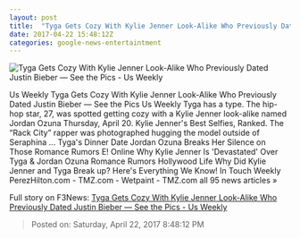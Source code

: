 ```yaml
---
layout: post
title:  "Tyga Gets Cozy With Kylie Jenner Look-Alike Who Previously Dated Justin Bieber — See the Pics - Us Weekly"
date: 2017-04-22 15:48:12Z
categories: google-news-entertaintment
---
```


![Tyga Gets Cozy With Kylie Jenner Look-Alike Who Previously Dated Justin Bieber — See the Pics - Us Weekly](http://img.usmagazine.com/social/ffn_cprvm_tyga_exc_0424_tyga-jordan-ozuna-zoom-394a1b42-7b41-4e2c-9d22-d5d46e194126.jpg)

Us Weekly Tyga Gets Cozy With Kylie Jenner Look-Alike Who Previously Dated Justin Bieber — See the Pics Us Weekly Tyga has a type. The hip-hop star, 27, was spotted getting cozy with a Kylie Jenner look-alike named Jordan Ozuna Thursday, April 20. Kylie Jenner's Best Selfies, Ranked. The “Rack City” rapper was photographed hugging the model outside of Seraphina ... Tyga's Dinner Date Jordan Ozuna Breaks Her Silence on Those Romance Rumors E! Online Why Kylie Jenner Is 'Devastated' Over Tyga & Jordan Ozuna Romance Rumors Hollywood Life Why Did Kylie Jenner and Tyga Break up? Here's Everything We Know! In Touch Weekly PerezHilton.com - TMZ.com - Wetpaint - TMZ.com all 95 news articles »


Full story on F3News: [Tyga Gets Cozy With Kylie Jenner Look-Alike Who Previously Dated Justin Bieber — See the Pics - Us Weekly](http://www.f3nws.com/n/cSrNfF)

> Posted on: Saturday, April 22, 2017 8:48:12 PM
